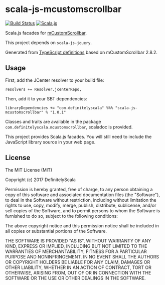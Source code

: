 scala-js-mcustomscrollbar
===============

[![Build Status](https://travis-ci.org/DefinitelyScala/scala-js-mcustomscrollbar.svg?branch=master)](https://travis-ci.org/DefinitelyScala/scala-js-mcustomscrollbar)
[![Scala.js](https://www.scala-js.org/assets/badges/scalajs-0.6.15.svg)](https://www.scala-js.org/)

Scala.js facades for [mCustomScrollbar](https://github.com/malihu/malihu-custom-scrollbar-plugin).

This project depends on `scala-js-jquery`.

Generated from [TypeScript definitions](https://github.com/DefinitelyTyped/DefinitelyTyped/tree/master/mcustomscrollbar) based on mCustomScrollbar 2.8.2.

Usage
-----

First, add the JCenter resolver to your build file:
 
```
resolvers += Resolver.jcenterRepo,
```

Then, add it to your SBT dependencies:

```
libraryDependencies += "com.definitelyscala" %%% "scala-js-mcustomscrollbar" % "1.0.1"
```

Classes and traits are available in the package `com.definitelyscala.mcustomscrollbar`, scaladoc is provided.

This project provides Scala.js facades. You will still need to include the JavaScript library source in your web page.

License
-------

The MIT License (MIT)

Copyright (c) 2017 DefinitelyScala

Permission is hereby granted, free of charge, to any person obtaining a copy of this software and associated documentation files (the "Software"), to deal in the Software without restriction, including without limitation the rights to use, copy, modify, merge, publish, distribute, sublicense, and/or sell copies of the Software, and to permit persons to whom the Software is furnished to do so, subject to the following conditions:

The above copyright notice and this permission notice shall be included in all copies or substantial portions of the Software.

THE SOFTWARE IS PROVIDED "AS IS", WITHOUT WARRANTY OF ANY KIND, EXPRESS OR IMPLIED, INCLUDING BUT NOT LIMITED TO THE WARRANTIES OF MERCHANTABILITY, FITNESS FOR A PARTICULAR PURPOSE AND NONINFRINGEMENT. IN NO EVENT SHALL THE AUTHORS OR COPYRIGHT HOLDERS BE LIABLE FOR ANY CLAIM, DAMAGES OR OTHER LIABILITY, WHETHER IN AN ACTION OF CONTRACT, TORT OR OTHERWISE, ARISING FROM, OUT OF OR IN CONNECTION WITH THE SOFTWARE OR THE USE OR OTHER DEALINGS IN THE SOFTWARE.
